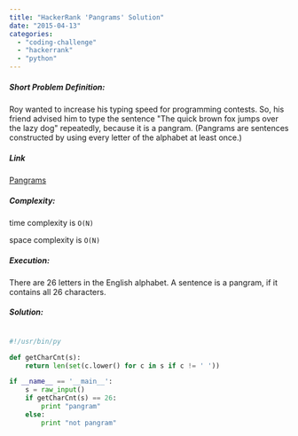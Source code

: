 ```yaml
---
title: "HackerRank 'Pangrams' Solution"
date: "2015-04-13"
categories: 
  - "coding-challenge"
  - "hackerrank"
  - "python"
---
```


##### Short Problem Definition:

Roy wanted to increase his typing speed for programming contests. So, his friend advised him to type the sentence "The quick brown fox jumps over the lazy dog" repeatedly, because it is a pangram. (Pangrams are sentences constructed by using every letter of the alphabet at least once.)

##### Link

[Pangrams](https://www.hackerrank.com/challenges/pangrams)

##### Complexity:

time complexity is `O(N)`

space complexity is `O(N)`

##### Execution:

There are 26 letters in the English alphabet. A sentence is a pangram, if it contains all 26 characters.

##### Solution:

```python

#!/usr/bin/py

def getCharCnt(s):
    return len(set(c.lower() for c in s if c != ' '))

if __name__ == '__main__':
    s = raw_input()
    if getCharCnt(s) == 26:
        print "pangram"
    else:
        print "not pangram"
```
